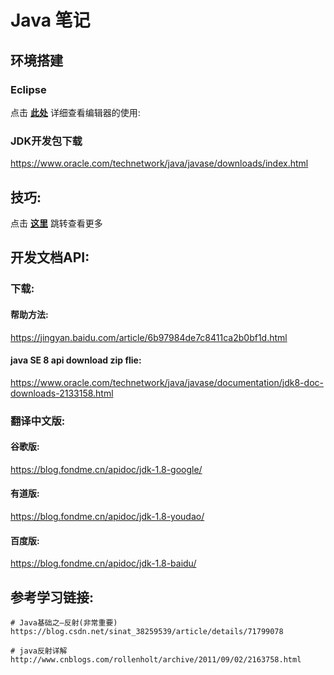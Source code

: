 # Java 笔记

## 环境搭建
### Eclipse
点击 **[此处](eclipse.md)** 详细查看编辑器的使用:
### JDK开发包下载
https://www.oracle.com/technetwork/java/javase/downloads/index.html


## 技巧:
点击 **[这里](DevelopmentTipsNotes.md)** 跳转查看更多


## 开发文档API:
### 下载:
#### 帮助方法:
https://jingyan.baidu.com/article/6b97984de7c8411ca2b0bf1d.html
#### java SE 8 api download zip flie:
https://www.oracle.com/technetwork/java/javase/documentation/jdk8-doc-downloads-2133158.html

### 翻译中文版:
#### 谷歌版:
https://blog.fondme.cn/apidoc/jdk-1.8-google/
#### 有道版:
https://blog.fondme.cn/apidoc/jdk-1.8-youdao/
#### 百度版:
https://blog.fondme.cn/apidoc/jdk-1.8-baidu/


## 参考学习链接:
```shell
# Java基础之—反射(非常重要)
https://blog.csdn.net/sinat_38259539/article/details/71799078

# java反射详解
http://www.cnblogs.com/rollenholt/archive/2011/09/02/2163758.html
```
